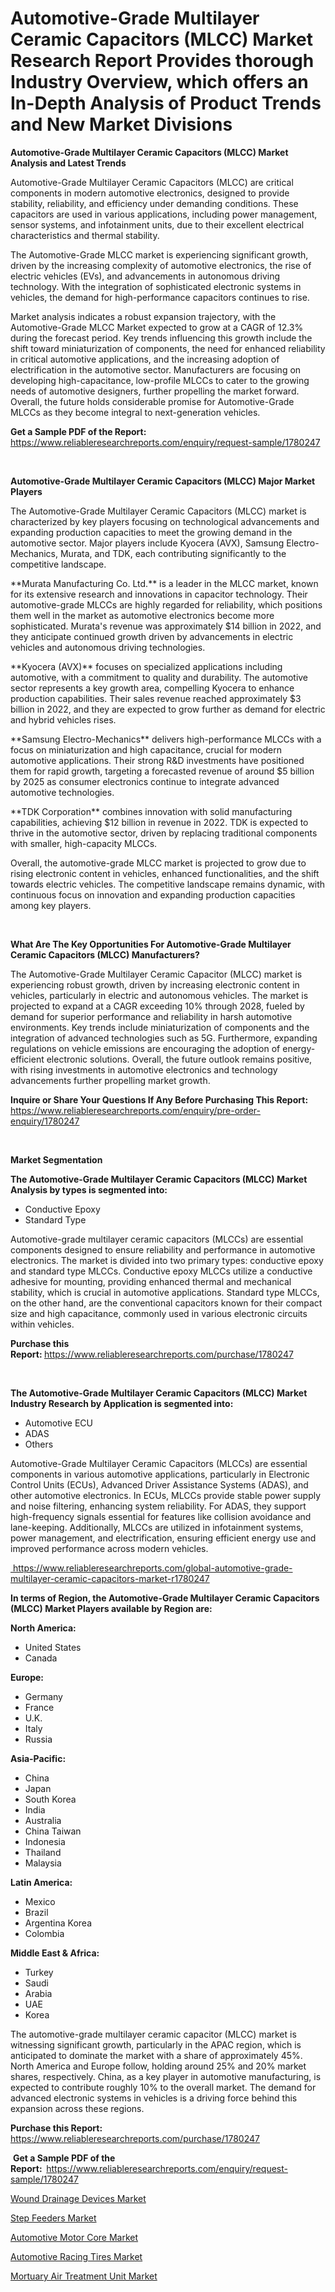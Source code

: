 <p><h1>Automotive-Grade Multilayer Ceramic Capacitors (MLCC) Market Research Report Provides thorough Industry Overview, which offers an In-Depth Analysis of Product Trends and New Market Divisions</h1></p><p><strong>Automotive-Grade Multilayer Ceramic Capacitors (MLCC) Market Analysis and Latest Trends</strong></p>
<p><p>Automotive-Grade Multilayer Ceramic Capacitors (MLCC) are critical components in modern automotive electronics, designed to provide stability, reliability, and efficiency under demanding conditions. These capacitors are used in various applications, including power management, sensor systems, and infotainment units, due to their excellent electrical characteristics and thermal stability.</p><p>The Automotive-Grade MLCC market is experiencing significant growth, driven by the increasing complexity of automotive electronics, the rise of electric vehicles (EVs), and advancements in autonomous driving technology. With the integration of sophisticated electronic systems in vehicles, the demand for high-performance capacitors continues to rise.</p><p>Market analysis indicates a robust expansion trajectory, with the Automotive-Grade MLCC Market expected to grow at a CAGR of 12.3% during the forecast period. Key trends influencing this growth include the shift toward miniaturization of components, the need for enhanced reliability in critical automotive applications, and the increasing adoption of electrification in the automotive sector. Manufacturers are focusing on developing high-capacitance, low-profile MLCCs to cater to the growing needs of automotive designers, further propelling the market forward. Overall, the future holds considerable promise for Automotive-Grade MLCCs as they become integral to next-generation vehicles.</p></p>
<p><strong>Get a Sample PDF of the Report:&nbsp;</strong> <a href="https://www.reliableresearchreports.com/enquiry/request-sample/1780247?utm_campaign=37&utm_medium=2&utm_source=Github&utm_content=ia&utm_term=03112024&utm_id=automotive-grade-multilayer-ceramic-capacitors-mlcc">https://www.reliableresearchreports.com/enquiry/request-sample/1780247</a></p>
<p>&nbsp;</p>
<p><strong>Automotive-Grade Multilayer Ceramic Capacitors (MLCC) Major Market Players</strong></p>
<p><p>The Automotive-Grade Multilayer Ceramic Capacitors (MLCC) market is characterized by key players focusing on technological advancements and expanding production capacities to meet the growing demand in the automotive sector. Major players include Kyocera (AVX), Samsung Electro-Mechanics, Murata, and TDK, each contributing significantly to the competitive landscape.</p><p>**Murata Manufacturing Co. Ltd.** is a leader in the MLCC market, known for its extensive research and innovations in capacitor technology. Their automotive-grade MLCCs are highly regarded for reliability, which positions them well in the market as automotive electronics become more sophisticated. Murata's revenue was approximately $14 billion in 2022, and they anticipate continued growth driven by advancements in electric vehicles and autonomous driving technologies.</p><p>**Kyocera (AVX)** focuses on specialized applications including automotive, with a commitment to quality and durability. The automotive sector represents a key growth area, compelling Kyocera to enhance production capabilities. Their sales revenue reached approximately $3 billion in 2022, and they are expected to grow further as demand for electric and hybrid vehicles rises.</p><p>**Samsung Electro-Mechanics** delivers high-performance MLCCs with a focus on miniaturization and high capacitance, crucial for modern automotive applications. Their strong R&D investments have positioned them for rapid growth, targeting a forecasted revenue of around $5 billion by 2025 as consumer electronics continue to integrate advanced automotive technologies.</p><p>**TDK Corporation** combines innovation with solid manufacturing capabilities, achieving $12 billion in revenue in 2022. TDK is expected to thrive in the automotive sector, driven by replacing traditional components with smaller, high-capacity MLCCs.</p><p>Overall, the automotive-grade MLCC market is projected to grow due to rising electronic content in vehicles, enhanced functionalities, and the shift towards electric vehicles. The competitive landscape remains dynamic, with continuous focus on innovation and expanding production capacities among key players.</p></p>
<p>&nbsp;</p>
<p><strong>What Are The Key Opportunities For Automotive-Grade Multilayer Ceramic Capacitors (MLCC) Manufacturers?</strong></p>
<p><p>The Automotive-Grade Multilayer Ceramic Capacitor (MLCC) market is experiencing robust growth, driven by increasing electronic content in vehicles, particularly in electric and autonomous vehicles. The market is projected to expand at a CAGR exceeding 10% through 2028, fueled by demand for superior performance and reliability in harsh automotive environments. Key trends include miniaturization of components and the integration of advanced technologies such as 5G. Furthermore, expanding regulations on vehicle emissions are encouraging the adoption of energy-efficient electronic solutions. Overall, the future outlook remains positive, with rising investments in automotive electronics and technology advancements further propelling market growth.</p></p>
<p><strong>Inquire or Share Your Questions If Any Before Purchasing This Report:</strong> <a href="https://www.reliableresearchreports.com/enquiry/pre-order-enquiry/1780247?utm_campaign=37&utm_medium=2&utm_source=Github&utm_content=ia&utm_term=03112024&utm_id=automotive-grade-multilayer-ceramic-capacitors-mlcc">https://www.reliableresearchreports.com/enquiry/pre-order-enquiry/1780247</a></p>
<p>&nbsp;</p>
<p><strong>Market Segmentation</strong></p>
<p><strong>The Automotive-Grade Multilayer Ceramic Capacitors (MLCC) Market Analysis by types is segmented into:</strong></p>
<p><ul><li>Conductive Epoxy</li><li>Standard Type</li></ul></p>
<p><p>Automotive-grade multilayer ceramic capacitors (MLCCs) are essential components designed to ensure reliability and performance in automotive electronics. The market is divided into two primary types: conductive epoxy and standard type MLCCs. Conductive epoxy MLCCs utilize a conductive adhesive for mounting, providing enhanced thermal and mechanical stability, which is crucial in automotive applications. Standard type MLCCs, on the other hand, are the conventional capacitors known for their compact size and high capacitance, commonly used in various electronic circuits within vehicles.</p></p>
<p><strong>Purchase this Report:&nbsp;</strong><a href="https://www.reliableresearchreports.com/purchase/1780247?utm_campaign=37&utm_medium=2&utm_source=Github&utm_content=ia&utm_term=03112024&utm_id=automotive-grade-multilayer-ceramic-capacitors-mlcc">https://www.reliableresearchreports.com/purchase/1780247</a></p>
<p>&nbsp;</p>
<p><strong>The Automotive-Grade Multilayer Ceramic Capacitors (MLCC) Market Industry Research by Application is segmented into:</strong></p>
<p><ul><li>Automotive ECU</li><li>ADAS</li><li>Others</li></ul></p>
<p><p>Automotive-Grade Multilayer Ceramic Capacitors (MLCCs) are essential components in various automotive applications, particularly in Electronic Control Units (ECUs), Advanced Driver Assistance Systems (ADAS), and other automotive electronics. In ECUs, MLCCs provide stable power supply and noise filtering, enhancing system reliability. For ADAS, they support high-frequency signals essential for features like collision avoidance and lane-keeping. Additionally, MLCCs are utilized in infotainment systems, power management, and electrification, ensuring efficient energy use and improved performance across modern vehicles.</p></p>
<p><a href="https://www.reliableresearchreports.com/global-automotive-grade-multilayer-ceramic-capacitors-market-r1780247?utm_campaign=37&utm_medium=2&utm_source=Github&utm_content=ia&utm_term=03112024&utm_id=automotive-grade-multilayer-ceramic-capacitors-mlcc">&nbsp;https://www.reliableresearchreports.com/global-automotive-grade-multilayer-ceramic-capacitors-market-r1780247</a></p>
<p><strong>In terms of Region, the Automotive-Grade Multilayer Ceramic Capacitors (MLCC) Market Players available by Region are:</strong></p>
<p>
    <p> <strong> North America: </strong>
        <ul>
            <li>United States</li>
            <li>Canada</li>
        </ul>
        </p> 
    <p> <strong> Europe: </strong>
        <ul>
            <li>Germany</li>
            <li>France</li>
            <li>U.K.</li>
            <li>Italy</li>
            <li>Russia</li>
        </ul>
        </p> 
    <p> <strong> Asia-Pacific: </strong>
        <ul>
            <li>China</li>
            <li>Japan</li>
            <li>South Korea</li>
            <li>India</li>
            <li>Australia</li>
            <li>China Taiwan</li>
            <li>Indonesia</li>
            <li>Thailand</li>
            <li>Malaysia</li>
        </ul>
        </p> 
    <p> <strong> Latin America: </strong>
        <ul>
            <li>Mexico</li>
            <li>Brazil</li>
            <li>Argentina Korea</li>
            <li>Colombia</li>
        </ul>
        </p> 
    <p> <strong> Middle East & Africa: </strong>
        <ul>
            <li>Turkey</li>
            <li>Saudi</li>
            <li>Arabia</li>
            <li>UAE</li>
            <li>Korea</li>
        </ul>
    </p>
    </p>
<p><p>The automotive-grade multilayer ceramic capacitor (MLCC) market is witnessing significant growth, particularly in the APAC region, which is anticipated to dominate the market with a share of approximately 45%. North America and Europe follow, holding around 25% and 20% market shares, respectively. China, as a key player in automotive manufacturing, is expected to contribute roughly 10% to the overall market. The demand for advanced electronic systems in vehicles is a driving force behind this expansion across these regions.</p></p>
<p><strong>Purchase this Report: </strong><a href="https://www.reliableresearchreports.com/purchase/1780247?utm_campaign=37&utm_medium=2&utm_source=Github&utm_content=ia&utm_term=03112024&utm_id=automotive-grade-multilayer-ceramic-capacitors-mlcc">https://www.reliableresearchreports.com/purchase/1780247</a></p>
<p>&nbsp;<strong>Get a Sample PDF of the Report:&nbsp;&nbsp;</strong><a href="https://www.reliableresearchreports.com/enquiry/request-sample/1780247?utm_campaign=37&utm_medium=2&utm_source=Github&utm_content=ia&utm_term=03112024&utm_id=automotive-grade-multilayer-ceramic-capacitors-mlcc">https://www.reliableresearchreports.com/enquiry/request-sample/1780247</a></p>
<p><strong></strong></p>
<p><p><a href="https://issuu.com/reportprime-2/docs/wound-drainage-devices-market-size-_ace12f60f30d65?utm_campaign=37&utm_medium=2&utm_source=Github&utm_content=ia&utm_term=03112024&utm_id=automotive-grade-multilayer-ceramic-capacitors-mlcc">Wound Drainage Devices Market</a></p><p><a href="https://www.linkedin.com/pulse/step-feeders-market-segmentation-applications-types-growth-ua8ve?utm_campaign=37&utm_medium=2&utm_source=Github&utm_content=ia&utm_term=03112024&utm_id=automotive-grade-multilayer-ceramic-capacitors-mlcc">Step Feeders Market</a></p><p><a href="https://github.com/MegiMusaj575/Market-Research-Report-List-1/blob/main/automotive-motor-core-market.md?utm_campaign=37&utm_medium=2&utm_source=Github&utm_content=ia&utm_term=03112024&utm_id=automotive-grade-multilayer-ceramic-capacitors-mlcc">Automotive Motor Core Market</a></p><p><a href="https://github.com/tomasa8xtkvotaw/Market-Research-Report-List-1/blob/main/automotive-racing-tires-market.md?utm_campaign=37&utm_medium=2&utm_source=Github&utm_content=ia&utm_term=03112024&utm_id=automotive-grade-multilayer-ceramic-capacitors-mlcc">Automotive Racing Tires Market</a></p><p><a href="https://www.linkedin.com/pulse/mortuary-air-treatment-unit-market-outlook-forecast-from-qde8e?utm_campaign=37&utm_medium=2&utm_source=Github&utm_content=ia&utm_term=03112024&utm_id=automotive-grade-multilayer-ceramic-capacitors-mlcc">Mortuary Air Treatment Unit Market</a></p></p>